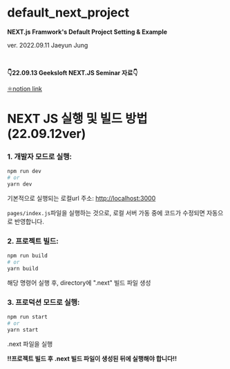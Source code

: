 # default_next_project

<strong>NEXT.js Framwork's Default Project Setting & Example</strong>

ver. 2022.09.11
Jaeyun Jung

<br/>

<strong>👇22.09.13 Geeksloft NEXT.JS Seminar 자료👇</strong>

[⚛notion link](https://www.notion.so/Next-js-8fe4a8ff45764571a2ff149d97998b7e)


# NEXT JS 실행 및 빌드 방법(22.09.12ver)

### 1. 개발자 모드로 실행:

```bash
npm run dev
# or
yarn dev
```

기본적으로 실행되는 로컬url 주소: [http://localhost:3000](http://localhost:3000) 

`pages/index.js`파일을 실행하는 것으로, 로컬 서버 가동 중에 코드가 수정되면 자동으로 반영합니다. 

### 2. 프로젝트 빌드:

```bash
npm run build
# or
yarn build
```

해당 명령어 실행 후, directory에 ".next" 빌드 파일 생성

### 3. 프로덕션 모드로 실행:

```bash
npm run start
# or
yarn start
```

.next 파일을 실행

<strong>!!프로젝트 빌드 후 .next 빌드 파일이 생성된 뒤에 실행해야 합니다!!</strong>
